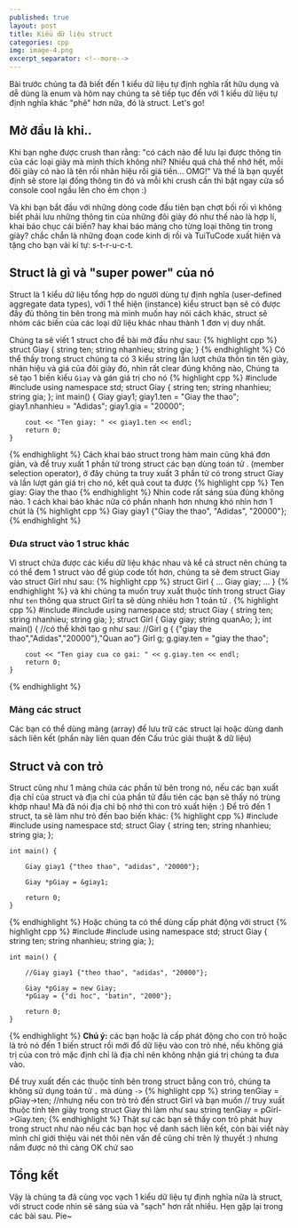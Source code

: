 ```yaml
---
published: true
layout: post
title: Kiểu dữ liệu struct
categories: cpp
img: image-4.png
excerpt_separator: <!--more-->
---
```

Bài trước chúng ta đã biết đến 1 kiểu dữ liệu tự định nghĩa rất hữu dụng và dễ dùng là enum và hôm nay chúng ta sẽ tiếp tục đến với 1 kiểu dữ liệu tự định nghĩa khác "phê" hơn nữa, đó là struct. Let's go!
<!--more-->
## Mở đầu là khi..
Khi bạn nghe được crush than rằng: "có cách nào để lưu lại được thông tin của các loại giày mà mình thích không nhỉ? Nhiều quá chả thể nhớ hết, mỗi đôi giày có nào là tên rồi nhãn hiệu rồi giá tiền... OMG!" Và thế là bạn quyết định sẽ store lại đống thông tin đó và mỗi khi crush cần thì bật ngay cửa sổ console cool ngầu lên cho ẻm chọn :)

Và khi bạn bắt đầu với những dòng code đầu tiên bạn chợt bối rối vì không biết phải lưu những thông tin của những đôi giày đó như thế nào là hợp lí, khai báo chục cái biến? hay khai báo mảng cho từng loại thông tin trong giày? chắc chắn là những đoạn code kinh dị rồi và TuiTuCode xuất hiện và tặng cho bạn vài kí tự: s-t-r-u-c-t.
## Struct là gì và "super power" của nó
Struct là 1 kiểu dữ liệu tổng hợp do người dùng tự định nghĩa (user-defined aggregate data types), với 1 thể hiện (instance) kiểu struct bạn sẽ có được đầy đủ thông tin bên trong mà mình muốn hay nói cách khác, struct sẽ nhóm các biến của các loại dữ liệu khác nhau thành 1 đơn vị duy nhất.

Chúng ta sẽ viết 1 struct cho đề bài mở đầu như sau:
{% highlight cpp %}
struct Giay {
	string ten;
	string nhanhieu;
	string gia;
}
{% endhighlight %}
Có thể thấy trong struct chúng ta có 3 kiểu string lần lượt chứa thôn tin tên giày, nhãn hiệu và giá của đôi giày đó, nhìn rất clear đúng không nào, Chúng ta sẽ tạo 1 biến kiểu ``Giay`` và gán giá trị cho nó
{% highlight cpp %}
    #include <iostream>
    #include <string>
    using namespace std;
    struct Giay {
    	string ten;
    	string nhanhieu;
    	string gia;
    };
    int main() {
    	Giay giay1;
    	giay1.ten = "Giay the thao";
    	giay1.nhanhieu = "Adidas";
    	giay1.gia = "20000";
     
    	cout << "Ten giay: " << giay1.ten << endl;
    	return 0;
    }
{% endhighlight %}
Cách khai báo struct trong hàm main cũng khá đơn giản, và để truy xuất 1 phần tử trong struct các bạn dùng toán tử . (member selection operator), ở đây chúng ta truy xuất 3 phần tử có trong struct Giay và lần lượt gán giá trị cho nó, kết quả cout ta được
{% highlight cpp %}
	Ten giay: Giay the thao
{% endhighlight %}
Nhìn code rất sáng sủa đúng không nào. 1 cách khai báo khác nữa có phần nhanh hơn nhưng khó nhìn hơn 1 chút là
{% highlight cpp %}
	Giay giay1 {"Giay the thao", "Adidas", "20000"};
{% endhighlight %}
### Đưa struct vào 1 struc khác
Vì struct chứa được các kiểu dữ liệu khác nhau và kể cả struct nên chúng ta có thể đem 1 struct vào để giúp code tốt hơn, chúng ta sẽ đem struct Giay vào struct Girl như sau:
{% highlight cpp %}
	struct Girl
  	{
  		...
  		Giay giay;
  		...
  	}
{% endhighlight %}
và khi chúng ta muốn truy xuất thuộc tính trong struct Giay như ``ten`` thông qua struct Girl ta sẽ dùng nhiêu hơn 1 toán tử .
{% highlight cpp %}
    #include <iostream>
    #include <string>
    using namespace std;
    struct Giay {
    	string ten;
    	string nhanhieu;
    	string gia;
    };
    struct Girl {
    	Giay giay;
    	string quanAo;
    };
    int main() {
    	//có thể khởi tạo g như sau:
    	//Girl g { {"giay the thao","Adidas","20000"},"Quan ao"}
    	Girl g;
    	g.giay.ten = "giay the thao";
     
    	cout << "Ten giay cua co gai: " << g.giay.ten << endl;
    	return 0;
    }
{% endhighlight %}
### Mảng các struct
Các bạn có thể dùng mảng (array) để lưu trữ các struct lại hoặc dùng danh sách liên kết (phần này liên quan đến Cấu trúc giải thuật & dữ liệu)
## Struct và con trỏ
Struct cũng như 1 mảng chứa các phần tử bên trong nó, nếu các bạn xuất địa chỉ của struct và địa chỉ của phần tử đầu tiên các bạn sẽ thấy nó trùng khớp nhau! Mà đã nói địa chỉ bộ nhớ thì con trỏ xuất hiện :) Để trỏ đến 1 struct, ta sẽ làm như trỏ đến bao biến khác:
{% highlight cpp %}
    #include <iostream>
    #include <string>
    using namespace std;
    struct Giay {
    	string ten;
    	string nhanhieu;
    	string gia;
    };
     
    int main() {
     
    	Giay giay1 {"theo thao", "adidas", "20000"};
     
    	Giay *pGiay = &giay1;
     
    	return 0;
    }
{% endhighlight %}
Hoặc chúng ta có thể dùng cấp phát động với struct
{% highlight cpp %}
    #include <iostream>
    #include <string>
    using namespace std;
    struct Giay {
    	string ten;
    	string nhanhieu;
    	string gia;
    };
     
    int main() {
     
    	//Giay giay1 {"theo thao", "adidas", "20000"};
     
    	Giay *pGiay = new Giay;
  		*pGiay = {"di hoc", "batin", "2000"};
     
    	return 0;
    }
{% endhighlight %}
**Chú ý:** các bạn hoặc là cấp phát động cho con trỏ hoặc là trỏ nó đến 1 biến struct rồi mới đổ dữ liệu vào con trỏ nhé, nếu không giá trị của con trỏ mặc định chỉ là địa chỉ nên không nhận giá trị chúng ta đưa vào.

Để truy xuất đến các thuộc tính bên trong struct bằng con trỏ, chúng ta không sử dụng toán tử ``.`` mà dùng ``->``
{% highlight cpp %}
	string tenGiay = pGiay->ten;
  //nhưng nếu con trỏ trỏ đến struct Girl và bạn muốn
  // truy xuất thuộc tính tên giày trong struct Giay thì làm như sau
  	string tenGiay = pGirl->Giay.ten;
{% endhighlight %}
Thật sự các bạn sẽ thấy con trỏ phát huy trong struct như nào nếu các bạn học về danh sách liên kết, còn bài viết này mình chỉ giới thiệu vài nét thôi nên vấn đề cũng chỉ trên lý thuyết :) nhưng nắm được nó thì càng OK chứ sao
## Tổng kết
Vậy là chúng ta đã cùng vọc vạch 1 kiểu dữ liệu tự định nghĩa nữa là struct, với struct code nhìn sẽ sáng sủa và "sạch" hơn rất nhiều. Hẹn gặp lại trong các bài sau. Pie~
